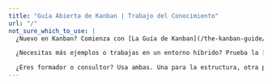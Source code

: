 ```yaml
---
title: "Guía Abierta de Kanban | Trabajo del Conocimiento"
url: "/"
not_sure_which_to_use: |
  ¿Nuevo en Kanban? Comienza con [La Guía de Kanban](/the-kanban-guide/latest).

  ¿Necesitas más ejemplos o trabajas en un entorno híbrido? Prueba la [Guía Abierta de Kanban](/open-guide-to-kanban/latest).

  ¿Eres formador o consultor? Usa ambas. Una para la estructura, otra para los matices.
---
```

